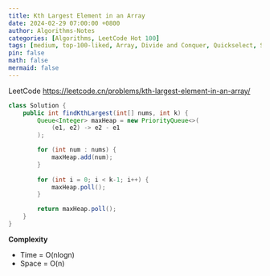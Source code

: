 ```yaml
---
title: Kth Largest Element in an Array
date: 2024-02-29 07:00:00 +0800
author: Algorithms-Notes
categories: [Algorithms, LeetCode Hot 100]
tags: [medium, top-100-liked, Array, Divide and Conquer, Quickselect, Sorting, Heap]
pin: false
math: false
mermaid: false
---
```


LeetCode <https://leetcode.cn/problems/kth-largest-element-in-an-array/>

```java
class Solution {
    public int findKthLargest(int[] nums, int k) {
        Queue<Integer> maxHeap = new PriorityQueue<>(
            (e1, e2) -> e2 - e1
        );

        for (int num : nums) {
            maxHeap.add(num);
        }
        
        for (int i = 0; i < k-1; i++) {
            maxHeap.poll();
        }

        return maxHeap.poll();
    }
}
```

**Complexity**

* Time = O(nlogn) 
* Space = O(n) 

